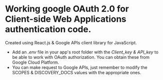 # Working google OAuth 2.0 for Client-side Web Applications authentication code. 

Created using React.js & Google APIs client library for JavaScript. 

- Add an *.env* file in your app's root folder with the *Client_key & API_key* to be able to work with OAuth authorization.
  You can obtain these from Google Cloud Platform.
- You can make request to Google APIs, just remember to modify the SCOPES & DISCOVERY_DOCS values with the appropriate ones.


